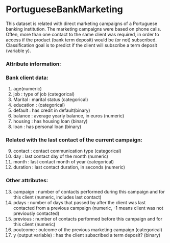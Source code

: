 # PortugueseBankMarketing
This dataset is related with direct marketing campaigns of a Portuguese banking institution. The marketing campaigns were based on phone calls. Often, more than one contact to the same client was required, in order to access if the product (bank term deposit) would be (or not) subscribed. 
Classification goal is to predict if the client will subscribe a term deposit (variable y).

###   Attribute information:
###   Bank client data:
1. age(numeric)
2. job : type of job (categorical)
3. Marital : marital status (categorical)
4. education : (categorical)
5. default : has credit in default(binary)
6. balance : average yearly balance, in euros (numeric) 
7. housing : has housing loan (binary)
8. loan : has personal loan (binary)

###  Related with the last contact of the current campaign:
9. contact : contact communication type (categorical) 
10. day : last contact day of the month (numeric)
11. month : last contact month of year (categorical)
12. duration : last contact duration, in seconds (numeric)

###  Other attributes:
13. campaign : number of contacts performed during this campaign and for this client (numeric, includes last contact)
14. pdays : number of days that passed by after the client was last contacted from a previous campaign (numeric, -1 means client was not previously contacted)
15. previous : number of contacts performed before this campaign and for this client (numeric)
16. poutcome : outcome of the previous marketing campaign (categorical)
17. y (output variable) : has the client subscribed a term deposit? (binary)
